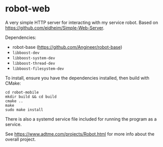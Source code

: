 # robot-web

A very simple HTTP server for interacting with my service robot. Based on https://github.com/eidheim/Simple-Web-Server.

Dependencies:
- robot-base (https://github.com/Angineer/robot-base)
- `libboost-dev`
- `libboost-system-dev`
- `libboost-thread-dev`
- `libboost-filesystem-dev`

To install, ensure you have the dependencies installed, then build with CMake:

`cd robot-mobile`\
`mkdir build && cd build`\
`cmake ..`\
`make`\
`sudo make install`

There is also a systemd service file included for running the program as a service.

See https://www.adtme.com/projects/Robot.html for more info about the overall project.
